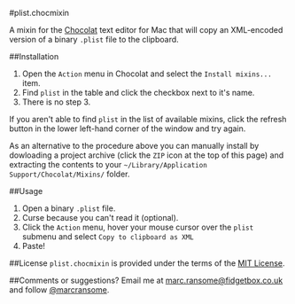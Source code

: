 #plist.chocmixin

A mixin for the [Chocolat](http://www.chocolatapp.com) text editor for Mac that will copy an XML-encoded version of a binary `.plist` file to the clipboard.

##Installation
1. Open the `Action` menu in Chocolat and select the `Install mixins...` item.
2. Find `plist` in the table and click the checkbox next to it's name.
3. There is no step 3.

If you aren't able to find `plist` in the list of available mixins, click the refresh button in the lower left-hand corner of the window and try again.

As an alternative to the procedure above you can manually install by dowloading a project archive (click the `ZIP` icon at the top of this page) and extracting the contents to your `~/Library/Application Support/Chocolat/Mixins/` folder.

##Usage
1. Open a binary `.plist` file.
2. Curse because you can't read it (optional).
3. Click the `Action` menu, hover your mouse cursor over the `plist` submenu and select `Copy to clipboard as XML`
4. Paste!

##License
`plist.chocmixin` is provided under the terms of the [MIT License](http://opensource.org/licenses/mit-license.php).

##Comments or suggestions?
Email me at [marc.ransome@fidgetbox.co.uk](mailto://marc.ransome@fidgetbox.co.uk) and follow [@marcransome](http://www.twitter.com/marcransome).

